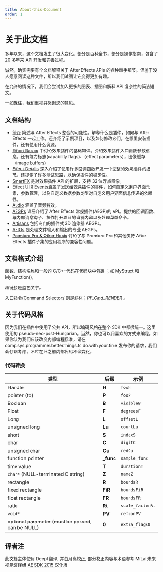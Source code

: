 ```yaml
---
title: About-this-Document
order: 1
---
```


# 关于此文档

多年以来，这个文档发生了很大变化。部分是百科全书，部分是操作指南，包含了 20 多年来 API 开发和完善过程。

诚然，确实需要有个文档解释关于 After Effects APIs 的各种棘手细节。但鉴于没人愿意阅读这种文件，所以我们试图让它变得更加有趣。

在允许的情况下，我们会尝试加入更多的图表、插图和解释 API 复杂性的简洁短文。

一如既往，我们重视并感谢您的意见。

## 文档结构

- [简介](../Introduction/introduction.html) 简述与 After Effects 整合的可能性。解释什么是插件，如何与 After Effects 一起工作。还介绍了示例项目，以及如何修改它们。在哪里安装插件，还有使用什么资源。
- [Effect Basics](../effect-basics/effect-basics.html) 中讨论效果插件的基础知识。介绍效果插件入口函数参数信息。还有能力标志(capability flags)、（effect parameters），图像缓存（image buffers)
- [Effect Details](../effect-details/effect-details.html) 深入介绍了使用许多回调函数开发一个完整的效果插件的细节。还提供了许多测试思路，以确保插件的稳定性。
- [SmartFX](../smartfx/smartfx.html) 是对效果插件 API 的扩展，支持 32 位浮点图像。
- [Effect UI &amp; Events](../effect-ui-events/effect-ui-events.html)涵盖了发送给效果插件的事件，如何自定义用户界面元素，参数管理，以及自定义数据参数类型对自定义用户界面信息传递的依赖性。
- [Audio](../audio/audio.html) 涵盖了音频特效。
- [AEGPs](../aegps/aegps.html) 详细介绍了 After Effects 常规插件(AEGP)的 API。提供的回调函数、与内部消息钩子、操作打开项目的当前内容以及处理菜单命令。
- [Artisans](../artisans/artisans.html) 包括专门的插件式 3D 渲染器 AEGPs。
- [AEIOs](../aeios/aeios.html) 是处理文件输入和输出的专业 AEGPs。
- [Premiere Pro &amp; Other Hosts](../ppro/ppro.html) 讨论了与 Premiere Pro 和其他支持 After Effects 插件子集的应用程序的兼容性问题。

## 文档格式介绍

函数、结构名称和一般的 C/C++代码在代码块中包裹 ；如 MyStruct 和 MyFunction()。

超链接是蓝色文字。

入口指令(Command Selectors)则是斜体；_PF_Cmd_RENDER_ 。

## 关于代码风格

因为我们在插件中使用了公共 API，所以编码风格在整个 SDK 中都很统一。这里使用的 pseudo-neo-post-Hungarian。当然，你也可以用喜欢的方式来编程。如果你认为我们应该改变内部编程标准，请在 comp.sys.programmer.better.things.to do.with.your.time 发布你的请求，我们会仔细考虑。不过在此之前内部代码不会变化。

### 代码转换

| 类型                                             | 后缀       | 示例             |
| ------------------------------------------------ | ---------- | ---------------- |
| Handle                                           | **H**      | `fooH`           |
| pointer (to)                                     | **P**      | `fooP`           |
| Boolean                                          | **B**      | `visibleB`       |
| Float                                            | **F**      | `degreesF`       |
| Long                                             | **L**      | `offsetL`        |
| unsigned long                                    | **Lu**     | `countLu`        |
| short                                            | **S**      | `indexS`         |
| char                                             | **C**      | `digitC`         |
| unsigned char                                    | **Cu**     | `redCu`          |
| function pointer                                 | **\_func** | `sample_func`    |
| time value                                       | **T**      | `durationT`      |
| `char*` (NULL-terminated C string)               | **Z**      | `nameZ`          |
| rectangle                                        | **R**      | `boundsR`        |
| fixed rectangle                                  | **FiR**    | `boundsFiR`      |
| float rectangle                                  | **FR**     | `boundsFR`       |
| ratio                                            | **Rt**     | `scale_factorRt` |
| `void*`                                          | **PV**     | `refconPV`       |
| optional parameter (must be passed, can be NULL) | **0**      | `extra_flags0`   |

## 译者注

此文档主体使用 Deepl 翻译, 并由月离校正, 部分校正内容与术语参考 MiLai 未来视觉演绎组 [AE SDK 2015 汉化版](https://github.com/ruanluyu/AeSDKChinese/blob/master/workplace/Layout.doc)
